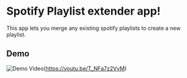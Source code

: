 # Spotify Playlist extender app!
This app lets you merge any existing spotify playlists to create a new playlist.

## Demo
![Demo Video](https://youtu.be/T_NFa7z2VvM/0.jpg)(https://youtu.be/T_NFa7z2VvM)


